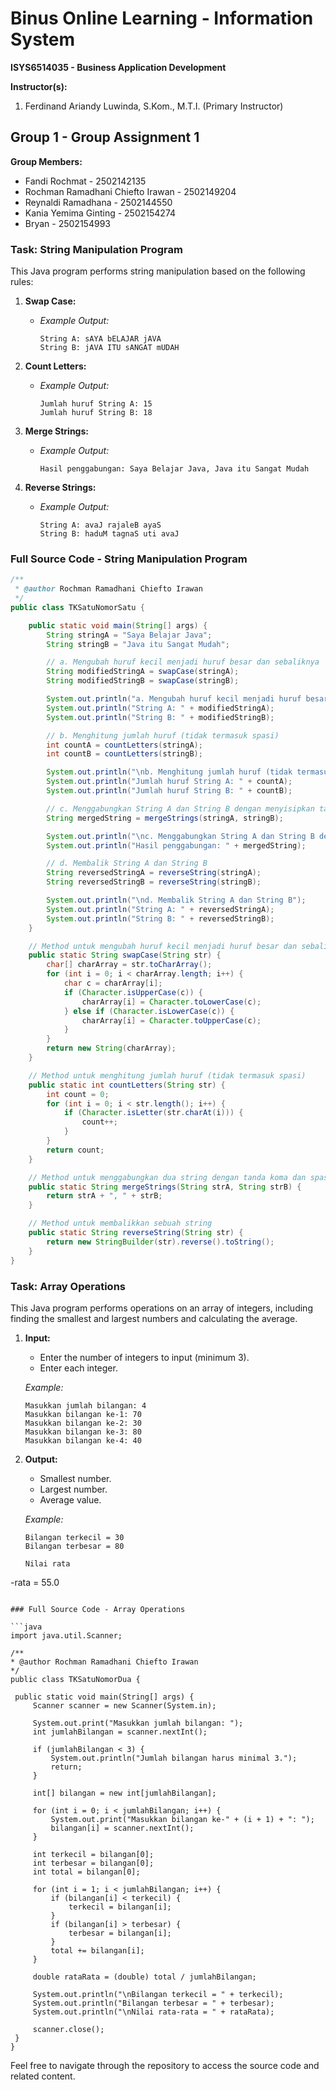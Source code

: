 # Binus Online Learning - Information System
**ISYS6514035 - Business Application Development**

**Instructor(s):**
1. Ferdinand Ariandy Luwinda, S.Kom., M.T.I. (Primary Instructor)

## Group 1 - Group Assignment 1

**Group Members:**
- Fandi Rochmat - 2502142135
- Rochman Ramadhani Chiefto Irawan - 2502149204
- Reynaldi Ramadhana - 2502144550
- Kania Yemima Ginting - 2502154274
- Bryan - 2502154993

### Task: String Manipulation Program

This Java program performs string manipulation based on the following rules:

1. **Swap Case:**
   - *Example Output:*
     ```plaintext
     String A: sAYA bELAJAR jAVA
     String B: jAVA ITU sANGAT mUDAH
     ```

2. **Count Letters:**
   - *Example Output:*
     ```plaintext
     Jumlah huruf String A: 15
     Jumlah huruf String B: 18
     ```

3. **Merge Strings:**
   - *Example Output:*
     ```plaintext
     Hasil penggabungan: Saya Belajar Java, Java itu Sangat Mudah
     ```

4. **Reverse Strings:**
   - *Example Output:*
     ```plaintext
     String A: avaJ rajaleB ayaS
     String B: haduM tagnaS uti avaJ
     ```

### Full Source Code - String Manipulation Program

```java
/**
 * @author Rochman Ramadhani Chiefto Irawan
 */
public class TKSatuNomorSatu {

    public static void main(String[] args) {
        String stringA = "Saya Belajar Java";
        String stringB = "Java itu Sangat Mudah";

        // a. Mengubah huruf kecil menjadi huruf besar dan sebaliknya
        String modifiedStringA = swapCase(stringA);
        String modifiedStringB = swapCase(stringB);

        System.out.println("a. Mengubah huruf kecil menjadi huruf besar dan huruf besar menjadi huruf kecil");
        System.out.println("String A: " + modifiedStringA);
        System.out.println("String B: " + modifiedStringB);

        // b. Menghitung jumlah huruf (tidak termasuk spasi)
        int countA = countLetters(stringA);
        int countB = countLetters(stringB);

        System.out.println("\nb. Menghitung jumlah huruf (tidak termasuk spasi)");
        System.out.println("Jumlah huruf String A: " + countA);
        System.out.println("Jumlah huruf String B: " + countB);

        // c. Menggabungkan String A dan String B dengan menyisipkan tanda koma dan spasi di antaranya
        String mergedString = mergeStrings(stringA, stringB);

        System.out.println("\nc. Menggabungkan String A dan String B dengan menyisipkan tanda koma dan spasi di antaranya");
        System.out.println("Hasil penggabungan: " + mergedString);

        // d. Membalik String A dan String B
        String reversedStringA = reverseString(stringA);
        String reversedStringB = reverseString(stringB);

        System.out.println("\nd. Membalik String A dan String B");
        System.out.println("String A: " + reversedStringA);
        System.out.println("String B: " + reversedStringB);
    }

    // Method untuk mengubah huruf kecil menjadi huruf besar dan sebaliknya
    public static String swapCase(String str) {
        char[] charArray = str.toCharArray();
        for (int i = 0; i < charArray.length; i++) {
            char c = charArray[i];
            if (Character.isUpperCase(c)) {
                charArray[i] = Character.toLowerCase(c);
            } else if (Character.isLowerCase(c)) {
                charArray[i] = Character.toUpperCase(c);
            }
        }
        return new String(charArray);
    }

    // Method untuk menghitung jumlah huruf (tidak termasuk spasi)
    public static int countLetters(String str) {
        int count = 0;
        for (int i = 0; i < str.length(); i++) {
            if (Character.isLetter(str.charAt(i))) {
                count++;
            }
        }
        return count;
    }

    // Method untuk menggabungkan dua string dengan tanda koma dan spasi di antaranya
    public static String mergeStrings(String strA, String strB) {
        return strA + ", " + strB;
    }

    // Method untuk membalikkan sebuah string
    public static String reverseString(String str) {
        return new StringBuilder(str).reverse().toString();
    }
}
```

### Task: Array Operations

This Java program performs operations on an array of integers, including finding the smallest and largest numbers and calculating the average.

1. **Input:**
   - Enter the number of integers to input (minimum 3).
   - Enter each integer.

   *Example:*
   ```plaintext
   Masukkan jumlah bilangan: 4
   Masukkan bilangan ke-1: 70
   Masukkan bilangan ke-2: 30
   Masukkan bilangan ke-3: 80
   Masukkan bilangan ke-4: 40
   ```

2. **Output:**
   - Smallest number.
   - Largest number.
   - Average value.

   *Example:*
   ```plaintext
   Bilangan terkecil = 30
   Bilangan terbesar = 80
   
   Nilai rata

-rata = 55.0
   ```

### Full Source Code - Array Operations

```java
import java.util.Scanner;

/**
 * @author Rochman Ramadhani Chiefto Irawan
 */
public class TKSatuNomorDua {

    public static void main(String[] args) {
        Scanner scanner = new Scanner(System.in);

        System.out.print("Masukkan jumlah bilangan: ");
        int jumlahBilangan = scanner.nextInt();

        if (jumlahBilangan < 3) {
            System.out.println("Jumlah bilangan harus minimal 3.");
            return;
        }

        int[] bilangan = new int[jumlahBilangan];

        for (int i = 0; i < jumlahBilangan; i++) {
            System.out.print("Masukkan bilangan ke-" + (i + 1) + ": ");
            bilangan[i] = scanner.nextInt();
        }

        int terkecil = bilangan[0];
        int terbesar = bilangan[0];
        int total = bilangan[0];

        for (int i = 1; i < jumlahBilangan; i++) {
            if (bilangan[i] < terkecil) {
                terkecil = bilangan[i];
            }
            if (bilangan[i] > terbesar) {
                terbesar = bilangan[i];
            }
            total += bilangan[i];
        }

        double rataRata = (double) total / jumlahBilangan;

        System.out.println("\nBilangan terkecil = " + terkecil);
        System.out.println("Bilangan terbesar = " + terbesar);
        System.out.println("\nNilai rata-rata = " + rataRata);

        scanner.close();
    }
}
```

Feel free to navigate through the repository to access the source code and related content.